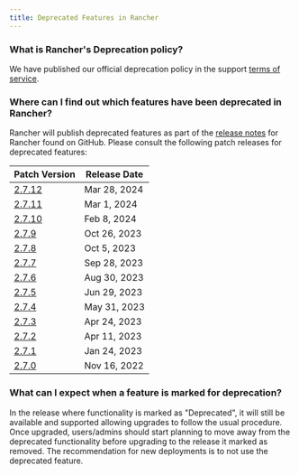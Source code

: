 ```yaml
---
title: Deprecated Features in Rancher
---
```


<head>
  <link rel="canonical" href="https://ranchermanager.docs.rancher.com/faq/deprecated-features-in-v2.5"/>
</head>

### What is Rancher's Deprecation policy?

We have published our official deprecation policy in the support [terms of service](https://rancher.com/support-maintenance-terms).

### Where can I find out which features have been deprecated in Rancher?

Rancher will publish deprecated features as part of the [release notes](https://github.com/rancher/rancher/releases) for Rancher found on GitHub. Please consult the following patch releases for deprecated features:

| Patch Version |  Release Date |
|---------------|---------------|
| [2.7.12](https://github.com/rancher/rancher/releases/tag/v2.7.12) |  Mar 28, 2024  |
| [2.7.11](https://github.com/rancher/rancher/releases/tag/v2.7.11) |  Mar 1, 2024  |
| [2.7.10](https://github.com/rancher/rancher/releases/tag/v2.7.10) |  Feb 8, 2024  |
| [2.7.9](https://github.com/rancher/rancher/releases/tag/v2.7.9) |  Oct 26, 2023  |
| [2.7.8](https://github.com/rancher/rancher/releases/tag/v2.7.8) |  Oct 5, 2023  |
| [2.7.7](https://github.com/rancher/rancher/releases/tag/v2.7.7) |  Sep 28, 2023  |
| [2.7.6](https://github.com/rancher/rancher/releases/tag/v2.7.6) |  Aug 30, 2023  |
| [2.7.5](https://github.com/rancher/rancher/releases/tag/v2.7.5) |  Jun 29, 2023  |
| [2.7.4](https://github.com/rancher/rancher/releases/tag/v2.7.4) |  May 31, 2023  |
| [2.7.3](https://github.com/rancher/rancher/releases/tag/v2.7.3) |  Apr 24, 2023  |
| [2.7.2](https://github.com/rancher/rancher/releases/tag/v2.7.2) |  Apr 11, 2023  |
| [2.7.1](https://github.com/rancher/rancher/releases/tag/v2.7.1) |  Jan 24, 2023  |
| [2.7.0](https://github.com/rancher/rancher/releases/tag/v2.7.0) |  Nov 16, 2022  |

### What can I expect when a feature is marked for deprecation?

In the release where functionality is marked as "Deprecated", it will still be available and supported allowing upgrades to follow the usual procedure. Once upgraded, users/admins should start planning to move away from the deprecated functionality before upgrading to the release it marked as removed. The recommendation for new deployments is to not use the deprecated feature.